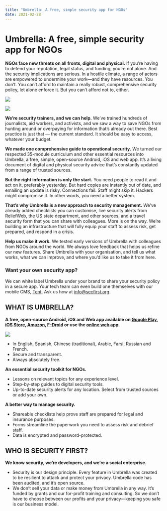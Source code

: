 ```yaml
---
title: "Umbrella: A free, simple security app for NGOs"
date: 2021-02-28
---
```


# Umbrella: A free, simple security app for NGOs

**NGOs face new threats on all fronts, digital and physical.** If you’re having to defend your reputation, legal status, and funding, you’re not alone. And the security implications are serious. In a hostile climate, a range of actors are empowered to undermine your work—and they have resources. You don’t. You can’t afford to maintain a really robust, comprehensive security policy, let alone enforce it. But you can’t afford not to, either.

![](/imgs/blog/ngo-security.png)

<div class="image float-right img-fluid">
    <img src="/imgs/blog/learn-safety.png">
</div>

**We’re security trainers, and we can help.** We’ve trained hundreds of journalists, aid workers, and activists, and we saw a way to save NGOs from hunting around or overpaying for information that’s already out there. Best practice is just that — the current standard. It should be easy to access, whatever your budget. 

**We made one comprehensive guide to operational security.** We turned our respected 35-module curriculum and other essential resources into Umbrella, a free, simple, open-source Android, iOS and web app. It’s a living document of digital and physical security advice that’s constantly updated from a range of trusted sources. 

**But the right information is only the start.** You need people to read it and act on it, preferably yesterday. But hard copies are instantly out of date, and emailing an update is risky. Connections fail. Staff might skip it. Hackers might compromise it. In other words, you need a better system. 

**That’s why Umbrella is a new approach to security management.** We’ve already added checklists you can customise, live security alerts from ReliefWeb, the US state department, and other sources, and a travel security form that you can share with colleagues. More is on the way. We’re building an infrastructure that will fully equip your staff to assess risk, get prepared, and respond in a crisis.

**Help us make it work.** We tested early versions of Umbrella with colleagues from NGOs around the world. We always love feedback that helps us refine our new features. Share Umbrella with your organisation, and tell us what works, what we can improve, and where you’d like us to take it from here.


### Want your own security app? 
We can white label Umbrella under your brand to share your security policy in a secure app. Your tech team can even build one themselves with our mobile CMS, [Tent](https://secfirst.org/tent/). Ask us how at [info@secfirst.org](mailto:info@secfirst.org).

    
## WHAT IS UMBRELLA? 

**A free, open-source Android, iOS and Web app available on [Google Play](https://play.google.com/store/apps/details?id=org.secfirst.umbrella), [iOS Store](https://itunes.apple.com/us/app/umbrella-security/id1453715310), [Amazon](https://www.amazon.com/Security-First-Umbrella-made-easy/dp/B01AKN9M1Y), [F-Droid](https://secfirst.org/fdroid/repo/?fingerprint=39EB57052F8D684514176819D1645F6A0A7BD943DBC31AB101949006AC0BC228) or use the [online web app](https://umbrella.secfirst.org)**.

![](/imgs/blog/about-umbrella.png)

- In English, Spanish, Chinese (traditional), Arabic, Farsi, Russian and French.
- Secure and transparent.
- Always absolutely free.

**An essential security toolkit for NGOs.**
- Lessons on relevant topics for any experience level. 
- Step-by-step guides to digital security tools.
- Up-to-date security alerts for any location. Select from trusted sources or add your own. 

**A better way to manage security.**
- Shareable checklists help prove staff are prepared for legal and insurance purposes. 
- Forms streamline the paperwork you need to assess risk and debrief staff. 
- Data is encrypted and password-protected. 

## WHO IS SECURITY FIRST?

**We know security, we’re developers, and we’re a social enterprise.**
- Security is our design principle. Every feature in Umbrella was created to be resilient to attack and protect your privacy. Umbrella code has been audited, and it’s open source. 
- We don’t sell your data or make money from Umbrella in any way. It’s funded by grants and our for-profit training and consulting. So we don’t have to choose between our profits and your privacy—keeping you safe is our business model. 

